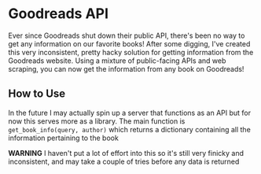 # Goodreads API

Ever since Goodreads shut down their public API, there's been no way to get any information on our favorite books! After some digging, I've created this very inconsistent, pretty hacky solution for getting information from the Goodreads website. Using a mixture of public-facing APIs and web scraping, you can now get the information from any book on Goodreads!

## How to Use

In the future I may actually spin up a server that functions as an API but for now this serves more as a library. The main function is `get_book_info(query, author)` which returns a dictionary containing all the information pertaining to the book

**WARNING** I haven't put a lot of effort into this so it's still very finicky and inconsistent, and may take a couple of tries before any data is returned